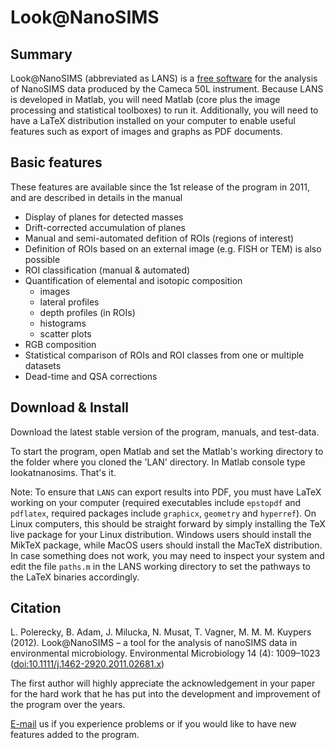 # Look@NanoSIMS

## Summary

Look@NanoSIMS (abbreviated as LANS) is a [free software](http://www.gnu.org/philosophy/free-sw.html) for the analysis of NanoSIMS data produced by the Cameca 50L instrument. Because LANS is developed in Matlab, you will need Matlab (core plus the image processing and statistical toolboxes) to run it. Additionally, you will need to have a LaTeX distribution installed on your computer to enable useful features such as export of images and graphs as PDF documents.

## Basic features

These features are available since the 1st release of the program in 2011, and are described in details in the manual

- Display of planes for detected masses
- Drift-corrected accumulation of planes
- Manual and semi-automated defition of ROIs (regions of interest)
- Definition of ROIs based on an external image (e.g. FISH or TEM) is also possible
- ROI classification (manual & automated)
- Quantification of elemental and isotopic composition
  - images
  - lateral profiles
  - depth profiles (in ROIs)
  - histograms
  - scatter plots
- RGB composition
- Statistical comparison of ROIs and ROI classes from one or multiple datasets
- Dead-time and QSA corrections

## Download & Install

Download the latest stable version of the program, manuals, and test-data.

To start the program, open Matlab and set the Matlab's working directory to the folder where you cloned the 'LAN' directory. In Matlab console type lookatnanosims. That's it.

Note: To ensure that `LANS` can export results into PDF, you must have LaTeX working on your computer (required executables include `epstopdf` and `pdflatex`, required packages include `graphicx`, `geometry` and `hyperref`). On Linux computers, this should be straight forward by simply installing the TeX live package for your Linux distribution. Windows users should install the MikTeX package, while MacOS users should install the MacTeX distribution. In case something does not work, you may need to inspect your system and edit the file `paths.m` in the LANS working directory to set the pathways to the LaTeX binaries accordingly.

## Citation

L. Polerecky, B. Adam, J. Milucka, N. Musat, T. Vagner, M. M. M. Kuypers (2012). Look@NanoSIMS – a tool for the analysis of nanoSIMS data in environmental microbiology. Environmental Microbiology 14 (4): 1009–1023 ([doi:10.1111/j.1462-2920.2011.02681.x](http://onlinelibrary.wiley.com/doi/10.1111/j.1462-2920.2011.02681.x/abstract))

The first author will highly appreciate the acknowledgement in your paper for the hard work that he has put into the development and improvement of the program over the years.

[E-mail](mailto:l.polerecky@uu.nl) us if you experience problems or if you would like to have new features added to the program.
